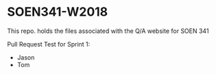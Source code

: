 # SOEN341-W2018
This repo. holds the files associated with the Q/A website for SOEN 341

Pull Request Test for Sprint 1: 
- Jason 
- Tom


